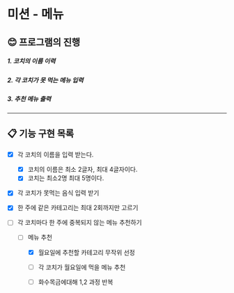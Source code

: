 # 미션 - 메뉴

## 😊 프로그램의 진행
##### 1. 코치의 이름 이력
##### 2. 각 코치가 못 먹는 메뉴 입력
##### 3. 추천 메뉴 출력

---


## 📋 기능 구현 목록

- [x] 각 코치의 이름을 입력 받는다.
    - [x] 코치의 이름은 최소 2글자, 최대 4글자이다.
    - [x] 코치는 최소2명 최대 5명이다. 
- [x] 각 코치가 못먹는 음식 입력 받기

- [x] 한 주에 같은 카테고리는 최대 2회까지만 고르기
- [ ] 각 코치마다 한 주에 중복되지 않는 메뉴 추천하기

  - [ ] 메뉴 추천
    - [x] 월요일에 추천할 카테고리 무작위 선정
    - [ ] 각 코치가 월요일에 먹을 메뉴 추천
    - [ ] 화수목금에대해 1,2 과정 반복
    


<br>